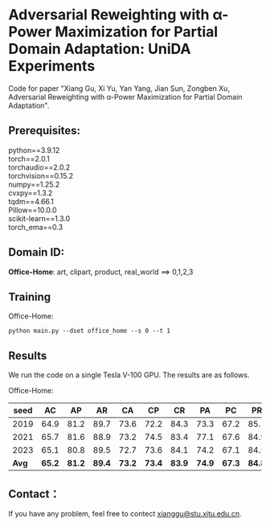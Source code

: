 # Adversarial Reweighting with α-Power Maximization for Partial Domain Adaptation: UniDA Experiments

Code for paper "Xiang Gu, Xi Yu, Yan Yang, Jian Sun, Zongben Xu, Adversarial Reweighting with α-Power Maximization for Partial Domain Adaptation".

## Prerequisites:

python==3.9.12 <br>
torch==2.0.1 <br>
torchaudio==2.0.2 <br>
torchvision==0.15.2 <br>
numpy==1.25.2 <br>
cvxpy==1.3.2 <br>
tqdm==4.66.1 <br>
Pillow==10.0.0 <br>
scikit-learn==1.3.0 <br>
torch_ema==0.3

## Domain ID:

**Office-Home**: art, clipart, product, real_world ==> 0,1,2,3 <br>

## Training

Office-Home:

```shell
python main.py --dset office_home --s 0 --t 1
```

## Results

We run the code on a single Tesla V-100 GPU. The results are as follows.

Office-Home:

| seed    | AC       | AP       | AR       | CA       | CP       | CR       | PA       | PC       | PR       | RA       | RC       | RP       | Avg      |
| ------- | -------- | -------- | -------- | -------- | -------- | -------- | -------- | -------- | -------- | -------- | -------- | -------- | -------- |
| 2019    | 64.9     | 81.2     | 89.7     | 73.6     | 72.2     | 84.3     | 73.3     | 67.2     | 85.1     | 79.7     | 70.3     | 85.7     | **77.3** |
| 2021    | 65.7     | 81.6     | 88.9     | 73.2     | 74.5     | 83.4     | 77.1     | 67.6     | 84.9     | 78.5     | 69.5     | 84.8     | **77.5** |
| 2023    | 65.1     | 80.8     | 89.5     | 72.7     | 73.6     | 84.1     | 74.2     | 67.1     | 84.5     | 78.6     | 71.2     | 84.9     | **77.2** |
| **Avg** | **65.2** | **81.2** | **89.4** | **73.2** | **73.4** | **83.9** | **74.9** | **67.3** | **84.8** | **78.9** | **70.3** | **85.1** | **77.3** |


## Contact：

If you have any problem, feel free to contect xianggu@stu.xjtu.edu.cn.